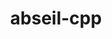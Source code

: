 ---
title: "abseil-cpp"
layout: cache
categories: [package, develop]
meta: {"compilers": ["apple-clang@16.0.0", "gcc@11.1.0", "gcc@11.4.0", "gcc@12.4.0", "gcc@13.2.0", "intel-oneapi-compilers@2024.1.0", "intel-oneapi-compilers@2025.1.0"], "num_specs": 40, "num_specs_by_stack": {"aws-pcluster-neoverse_v1": 4, "aws-pcluster-x86_64_v4": 8, "data-vis-sdk": 5, "e4s": 6, "e4s-neoverse-v2": 3, "e4s-oneapi": 3, "e4s-rocm-external": 3, "hep": 3, "ml-darwin-aarch64-mps": 2, "ml-linux-aarch64-cpu": 3, "ml-linux-aarch64-cuda": 3, "ml-linux-x86_64-cpu": 3, "ml-linux-x86_64-cuda": 3, "ml-linux-x86_64-rocm": 3, "root": 40}, "oss": ["amzn2", "sequoia", "ubuntu20.04", "ubuntu22.04", "ubuntu24.04"], "platforms": ["darwin", "linux"], "stacks": ["aws-pcluster-neoverse_v1", "aws-pcluster-x86_64_v4", "data-vis-sdk", "e4s", "e4s-neoverse-v2", "e4s-oneapi", "e4s-rocm-external", "hep", "ml-darwin-aarch64-mps", "ml-linux-aarch64-cpu", "ml-linux-aarch64-cuda", "ml-linux-x86_64-cpu", "ml-linux-x86_64-cuda", "ml-linux-x86_64-rocm", "root"], "targets": ["aarch64", "neoverse_v1", "neoverse_v2", "x86_64_v3", "x86_64_v4"], "versions": ["20240722.0"]}
spec_details: [{"compiler": "gcc@11.4.0", "hash": "2fdelub52sm5aatlcqyby4kwigtj3z6y", "os": "ubuntu22.04", "platform": "linux", "size": "-", "stacks": ["e4s-neoverse-v2", "root"], "target": "neoverse_v2", "variants": ["build_system=cmake", "build_type=Release", "cxxstd=14", "generator=make", "~ipo", "+shared"], "versions": ["20240722.0"]}, {"compiler": "gcc@13.2.0", "hash": "3dvguyrerc6i3yl72ihq523fbd33lrhl", "os": "ubuntu24.04", "platform": "linux", "size": "-", "stacks": ["ml-linux-x86_64-cpu", "ml-linux-x86_64-cuda", "ml-linux-x86_64-rocm", "root"], "target": "x86_64_v3", "variants": ["build_system=cmake", "build_type=Release", "cxxstd=14", "generator=make", "~ipo", "+shared"], "versions": ["20240722.0"]}, {"compiler": "gcc@11.1.0", "hash": "4ahiddh6si4xy2k24eptznh3fk5uozvj", "os": "ubuntu20.04", "platform": "linux", "size": "-", "stacks": ["data-vis-sdk", "root"], "target": "x86_64_v3", "variants": ["build_system=cmake", "build_type=Release", "cxxstd=14", "generator=make", "~ipo", "+shared"], "versions": ["20240722.0"]}, {"compiler": "intel-oneapi-compilers@2025.1.0", "hash": "6jtjuaa37gyhalsx5irnj7mqwnh4cwk3", "os": "ubuntu22.04", "platform": "linux", "size": "-", "stacks": ["e4s-oneapi", "root"], "target": "x86_64_v3", "variants": ["build_system=cmake", "build_type=Release", "cxxstd=14", "generator=make", "~ipo", "+shared"], "versions": ["20240722.0"]}, {"compiler": "gcc@11.1.0", "hash": "a4iogw6oky7gxnr3esntzn5yclb6oryj", "os": "ubuntu20.04", "platform": "linux", "size": "-", "stacks": ["data-vis-sdk", "root"], "target": "x86_64_v3", "variants": ["build_system=cmake", "build_type=Release", "cxxstd=14", "generator=make", "~ipo", "+shared"], "versions": ["20240722.0"]}, {"compiler": "gcc@11.4.0", "hash": "b4u6ssmhkpckutpnilm3ogsj4pnagc5r", "os": "ubuntu22.04", "platform": "linux", "size": "-", "stacks": ["e4s", "e4s-rocm-external", "root"], "target": "x86_64_v3", "variants": ["build_system=cmake", "build_type=Release", "cxxstd=14", "generator=make", "~ipo", "+shared"], "versions": ["20240722.0"]}, {"compiler": "intel-oneapi-compilers@2025.1.0", "hash": "bzqiyin4hv2dupewlj4rp24jjf654zjg", "os": "ubuntu22.04", "platform": "linux", "size": "-", "stacks": ["e4s-oneapi", "root"], "target": "x86_64_v3", "variants": ["build_system=cmake", "build_type=Release", "cxxstd=14", "generator=make", "~ipo", "+shared"], "versions": ["20240722.0"]}, {"compiler": "intel-oneapi-compilers@2024.1.0", "hash": "cgjz3hkdi33umkan66xnzsov7dlxmj7d", "os": "amzn2", "platform": "linux", "size": "-", "stacks": ["aws-pcluster-x86_64_v4", "root"], "target": "x86_64_v4", "variants": ["build_system=cmake", "build_type=Release", "cxxstd=14", "generator=make", "~ipo", "+shared"], "versions": ["20240722.0"]}, {"compiler": "intel-oneapi-compilers@2024.1.0", "hash": "cvffd57iftragw63opezs7xdxz42sugh", "os": "amzn2", "platform": "linux", "size": "-", "stacks": ["aws-pcluster-x86_64_v4", "root"], "target": "x86_64_v4", "variants": ["build_system=cmake", "build_type=Release", "cxxstd=14", "generator=make", "~ipo", "+shared"], "versions": ["20240722.0"]}, {"compiler": "gcc@12.4.0", "hash": "dcaqcliyb72mloxi66cxydc5pq6tjsmj", "os": "amzn2", "platform": "linux", "size": "-", "stacks": ["aws-pcluster-neoverse_v1", "root"], "target": "neoverse_v1", "variants": ["build_system=cmake", "build_type=Release", "cxxstd=14", "generator=make", "~ipo", "+shared"], "versions": ["20240722.0"]}, {"compiler": "gcc@13.2.0", "hash": "f4zs7wlawlymsn3wdbnzyqa5v66susur", "os": "ubuntu24.04", "platform": "linux", "size": "-", "stacks": ["ml-linux-x86_64-cpu", "ml-linux-x86_64-cuda", "ml-linux-x86_64-rocm", "root"], "target": "x86_64_v3", "variants": ["build_system=cmake", "build_type=Release", "cxxstd=14", "generator=make", "~ipo", "+shared"], "versions": ["20240722.0"]}, {"compiler": "gcc@12.4.0", "hash": "j3b3jfk45mvt3ihump25fq5lq27dx35q", "os": "amzn2", "platform": "linux", "size": "-", "stacks": ["aws-pcluster-neoverse_v1", "root"], "target": "neoverse_v1", "variants": ["build_system=cmake", "build_type=Release", "cxxstd=14", "generator=make", "~ipo", "+shared"], "versions": ["20240722.0"]}, {"compiler": "gcc@11.4.0", "hash": "jpmkbivmia5cuubzdwlmfqnzcwws73sy", "os": "ubuntu22.04", "platform": "linux", "size": "-", "stacks": ["e4s", "e4s-rocm-external", "root"], "target": "x86_64_v3", "variants": ["build_system=cmake", "build_type=Release", "cxxstd=14", "generator=make", "~ipo", "+shared"], "versions": ["20240722.0"]}, {"compiler": "gcc@11.4.0", "hash": "kiwxwhbkxjuetpbvqhodffexfunsjkor", "os": "ubuntu22.04", "platform": "linux", "size": "-", "stacks": ["hep", "root"], "target": "x86_64_v3", "variants": ["build_system=cmake", "build_type=Release", "cxxstd=14", "generator=make", "~ipo", "+shared"], "versions": ["20240722.0"]}, {"compiler": "gcc@11.1.0", "hash": "kow47ksbfigkibc6s23ykwdj3fbsrsvi", "os": "ubuntu20.04", "platform": "linux", "size": "-", "stacks": ["data-vis-sdk", "root"], "target": "x86_64_v3", "variants": ["build_system=cmake", "build_type=Release", "cxxstd=14", "generator=make", "~ipo", "+shared"], "versions": ["20240722.0"]}, {"compiler": "gcc@11.4.0", "hash": "ksyvmgsayiylabm4rin7jkjlcc74p2uv", "os": "ubuntu22.04", "platform": "linux", "size": "-", "stacks": ["hep", "root"], "target": "x86_64_v3", "variants": ["build_system=cmake", "build_type=Release", "cxxstd=14", "generator=make", "~ipo", "+shared"], "versions": ["20240722.0"]}, {"compiler": "gcc@11.4.0", "hash": "l2fshmfqe2l7wa4g3bdqowvu3dlf72up", "os": "ubuntu22.04", "platform": "linux", "size": "-", "stacks": ["hep", "root"], "target": "x86_64_v3", "variants": ["build_system=cmake", "build_type=Release", "cxxstd=14", "generator=make", "~ipo", "+shared"], "versions": ["20240722.0"]}, {"compiler": "gcc@13.2.0", "hash": "ljqzb45d5erfiwiwc6y4squduqnyqg4p", "os": "ubuntu24.04", "platform": "linux", "size": "-", "stacks": ["ml-linux-aarch64-cpu", "ml-linux-aarch64-cuda", "root"], "target": "aarch64", "variants": ["build_system=cmake", "build_type=Release", "cxxstd=14", "generator=make", "~ipo", "+shared"], "versions": ["20240722.0"]}, {"compiler": "gcc@12.4.0", "hash": "lnombh7loyhrbxeq53qcyuws336twsx7", "os": "amzn2", "platform": "linux", "size": "-", "stacks": ["aws-pcluster-neoverse_v1", "root"], "target": "neoverse_v1", "variants": ["build_system=cmake", "build_type=Release", "cxxstd=14", "generator=make", "~ipo", "+shared"], "versions": ["20240722.0"]}, {"compiler": "intel-oneapi-compilers@2024.1.0", "hash": "mfey5ygw3fskonvi5cmeyb45ktnkuii3", "os": "amzn2", "platform": "linux", "size": "-", "stacks": ["aws-pcluster-x86_64_v4", "root"], "target": "x86_64_v4", "variants": ["build_system=cmake", "build_type=Release", "cxxstd=14", "generator=make", "~ipo", "+shared"], "versions": ["20240722.0"]}, {"compiler": "gcc@11.4.0", "hash": "mjfjyey3s5uditeqoe73vctgz4wgg3xy", "os": "ubuntu22.04", "platform": "linux", "size": "-", "stacks": ["e4s-neoverse-v2", "root"], "target": "neoverse_v2", "variants": ["build_system=cmake", "build_type=Release", "cxxstd=14", "generator=make", "~ipo", "+shared"], "versions": ["20240722.0"]}, {"compiler": "intel-oneapi-compilers@2024.1.0", "hash": "mm5snyn37o5ya3qdto257r4l7rt3zyh7", "os": "amzn2", "platform": "linux", "size": "-", "stacks": ["aws-pcluster-x86_64_v4", "root"], "target": "x86_64_v3", "variants": ["build_system=cmake", "build_type=Release", "cxxstd=14", "generator=make", "~ipo", "+shared"], "versions": ["20240722.0"]}, {"compiler": "gcc@11.1.0", "hash": "njfqz4twbasrga7vexfxynrta4bh4hdg", "os": "ubuntu20.04", "platform": "linux", "size": "-", "stacks": ["data-vis-sdk", "root"], "target": "x86_64_v3", "variants": ["build_system=cmake", "build_type=Release", "cxxstd=14", "generator=make", "~ipo", "+shared"], "versions": ["20240722.0"]}, {"compiler": "intel-oneapi-compilers@2024.1.0", "hash": "nkxp4lruyiknegwmzn6mblqunudzmq6t", "os": "amzn2", "platform": "linux", "size": "-", "stacks": ["aws-pcluster-x86_64_v4", "root"], "target": "x86_64_v3", "variants": ["build_system=cmake", "build_type=Release", "cxxstd=14", "generator=make", "~ipo", "+shared"], "versions": ["20240722.0"]}, {"compiler": "gcc@13.2.0", "hash": "oceckov27d6zrepsdbbx5nfyodboj3c2", "os": "ubuntu24.04", "platform": "linux", "size": "-", "stacks": ["ml-linux-aarch64-cpu", "ml-linux-aarch64-cuda", "root"], "target": "aarch64", "variants": ["build_system=cmake", "build_type=Release", "cxxstd=14", "generator=make", "~ipo", "+shared"], "versions": ["20240722.0"]}, {"compiler": "intel-oneapi-compilers@2025.1.0", "hash": "onfcd3fbnjynqqgts55vda7iicgkgiqs", "os": "ubuntu22.04", "platform": "linux", "size": "-", "stacks": ["e4s-oneapi", "root"], "target": "x86_64_v3", "variants": ["build_system=cmake", "build_type=Release", "cxxstd=14", "generator=make", "~ipo", "+shared"], "versions": ["20240722.0"]}, {"compiler": "gcc@11.1.0", "hash": "pgdkedke3dm52sqzo7p4z7jqw3gdhcmv", "os": "ubuntu20.04", "platform": "linux", "size": "-", "stacks": ["data-vis-sdk", "root"], "target": "x86_64_v3", "variants": ["build_system=cmake", "build_type=Release", "cxxstd=14", "generator=make", "~ipo", "+shared"], "versions": ["20240722.0"]}, {"compiler": "gcc@11.4.0", "hash": "qcgsvuunlvufqb4xyxfz2yxlywfmtfqd", "os": "ubuntu22.04", "platform": "linux", "size": "-", "stacks": ["e4s", "root"], "target": "x86_64_v3", "variants": ["build_system=cmake", "build_type=Release", "cxxstd=14", "generator=make", "~ipo", "+shared"], "versions": ["20240722.0"]}, {"compiler": "intel-oneapi-compilers@2024.1.0", "hash": "qu77fvva3m66n7i6f4tudrvvkd3xstep", "os": "amzn2", "platform": "linux", "size": "-", "stacks": ["aws-pcluster-x86_64_v4", "root"], "target": "x86_64_v3", "variants": ["build_system=cmake", "build_type=Release", "cxxstd=14", "generator=make", "~ipo", "+shared"], "versions": ["20240722.0"]}, {"compiler": "gcc@11.4.0", "hash": "rn56uufaqt6x7yh73d2qpqeljgvdqzzw", "os": "ubuntu22.04", "platform": "linux", "size": "-", "stacks": ["e4s-neoverse-v2", "root"], "target": "neoverse_v2", "variants": ["build_system=cmake", "build_type=Release", "cxxstd=14", "generator=make", "~ipo", "+shared"], "versions": ["20240722.0"]}, {"compiler": "intel-oneapi-compilers@2024.1.0", "hash": "t3smfstlk5yr44dfgep6lirsjdvvhjbg", "os": "amzn2", "platform": "linux", "size": "-", "stacks": ["aws-pcluster-x86_64_v4", "root"], "target": "x86_64_v4", "variants": ["build_system=cmake", "build_type=Release", "cxxstd=14", "generator=make", "~ipo", "+shared"], "versions": ["20240722.0"]}, {"compiler": "intel-oneapi-compilers@2024.1.0", "hash": "tlittthlrus32iy6y77532qjbszbhjnt", "os": "amzn2", "platform": "linux", "size": "-", "stacks": ["aws-pcluster-x86_64_v4", "root"], "target": "x86_64_v3", "variants": ["build_system=cmake", "build_type=Release", "cxxstd=14", "generator=make", "~ipo", "+shared"], "versions": ["20240722.0"]}, {"compiler": "gcc@11.4.0", "hash": "tozwpz7mpf4esxtttabqloo7m22t6y7l", "os": "ubuntu22.04", "platform": "linux", "size": "-", "stacks": ["e4s", "e4s-rocm-external", "root"], "target": "x86_64_v3", "variants": ["build_system=cmake", "build_type=Release", "cxxstd=14", "generator=make", "~ipo", "+shared"], "versions": ["20240722.0"]}, {"compiler": "gcc@11.4.0", "hash": "v25ivbafi2n2ps3pcg43whrq6yeainrh", "os": "ubuntu22.04", "platform": "linux", "size": "-", "stacks": ["e4s", "root"], "target": "x86_64_v3", "variants": ["build_system=cmake", "build_type=Release", "cxxstd=14", "generator=make", "~ipo", "+shared"], "versions": ["20240722.0"]}, {"compiler": "gcc@11.4.0", "hash": "v74qu4pksjputncte5e32xi4ilrvnq2w", "os": "ubuntu22.04", "platform": "linux", "size": "-", "stacks": ["e4s", "root"], "target": "x86_64_v3", "variants": ["build_system=cmake", "build_type=Release", "cxxstd=14", "generator=make", "~ipo", "+shared"], "versions": ["20240722.0"]}, {"compiler": "apple-clang@16.0.0", "hash": "wa6lp7miqa4utmh272mhxgn4ratgnrgn", "os": "sequoia", "platform": "darwin", "size": "-", "stacks": ["ml-darwin-aarch64-mps", "root"], "target": "aarch64", "variants": ["build_system=cmake", "build_type=Release", "cxxstd=14", "generator=make", "~ipo", "+shared"], "versions": ["20240722.0"]}, {"compiler": "gcc@13.2.0", "hash": "x5hbjsrxeh4qgtrofhofbwb53c3gsf7e", "os": "ubuntu24.04", "platform": "linux", "size": "-", "stacks": ["ml-linux-x86_64-cpu", "ml-linux-x86_64-cuda", "ml-linux-x86_64-rocm", "root"], "target": "x86_64_v3", "variants": ["build_system=cmake", "build_type=Release", "cxxstd=14", "generator=make", "~ipo", "+shared"], "versions": ["20240722.0"]}, {"compiler": "gcc@12.4.0", "hash": "xsi77eokrnodzghvhcfdecq3u74n7av5", "os": "amzn2", "platform": "linux", "size": "-", "stacks": ["aws-pcluster-neoverse_v1", "root"], "target": "neoverse_v1", "variants": ["build_system=cmake", "build_type=Release", "cxxstd=14", "generator=make", "~ipo", "+shared"], "versions": ["20240722.0"]}, {"compiler": "apple-clang@16.0.0", "hash": "y4r64wgkqbyrvh75taxeceek67wod75t", "os": "sequoia", "platform": "darwin", "size": "-", "stacks": ["ml-darwin-aarch64-mps", "root"], "target": "aarch64", "variants": ["build_system=cmake", "build_type=Release", "cxxstd=14", "generator=make", "~ipo", "+shared"], "versions": ["20240722.0"]}, {"compiler": "gcc@13.2.0", "hash": "yv2soqygfavflnryhdwpkjmymbtwkwv2", "os": "ubuntu24.04", "platform": "linux", "size": "-", "stacks": ["ml-linux-aarch64-cpu", "ml-linux-aarch64-cuda", "root"], "target": "aarch64", "variants": ["build_system=cmake", "build_type=Release", "cxxstd=14", "generator=make", "~ipo", "+shared"], "versions": ["20240722.0"]}]
---